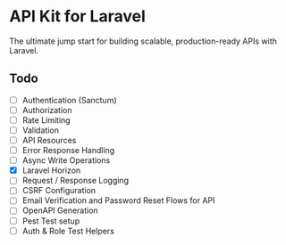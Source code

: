 # API Kit for Laravel

The ultimate jump start for building scalable, production-ready APIs with Laravel.

## Todo

- [ ] Authentication (Sanctum)
- [ ] Authorization
- [ ] Rate Limiting
- [ ] Validation
- [ ] API Resources
- [ ] Error Response Handling
- [ ] Async Write Operations
- [x] Laravel Horizon
- [ ] Request / Response Logging
- [ ] CSRF Configuration
- [ ] Email Verification and Password Reset Flows for API
- [ ] OpenAPI Generation
- [ ] Pest Test setup
- [ ] Auth & Role Test Helpers
